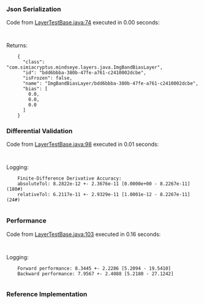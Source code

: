 ### Json Serialization
Code from [LayerTestBase.java:74](../../../../../../../../MindsEye/src/test/java/com/simiacryptus/mindseye/layers/LayerTestBase.java#L74) executed in 0.00 seconds: 
```java
  
```

Returns: 

```
    {
      "class": "com.simiacryptus.mindseye.layers.java.ImgBandBiasLayer",
      "id": "bdd6bbba-380b-47fe-a761-c2410002dcbe",
      "isFrozen": false,
      "name": "ImgBandBiasLayer/bdd6bbba-380b-47fe-a761-c2410002dcbe",
      "bias": [
        0.0,
        0.0,
        0.0
      ]
    }
```



### Differential Validation
Code from [LayerTestBase.java:98](../../../../../../../../MindsEye/src/test/java/com/simiacryptus/mindseye/layers/LayerTestBase.java#L98) executed in 0.01 seconds: 
```java
  
```
Logging: 
```
    Finite-Difference Derivative Accuracy:
    absoluteTol: 8.2822e-12 +- 2.3676e-11 [0.0000e+00 - 8.2267e-11] (180#)
    relativeTol: 6.2117e-11 +- 2.9329e-11 [1.0001e-12 - 8.2267e-11] (24#)
    
```

### Performance
Code from [LayerTestBase.java:103](../../../../../../../../MindsEye/src/test/java/com/simiacryptus/mindseye/layers/LayerTestBase.java#L103) executed in 0.16 seconds: 
```java
  
```
Logging: 
```
    Forward performance: 8.3445 +- 2.2286 [5.2094 - 19.5410]
    Backward performance: 7.9567 +- 2.4088 [5.2180 - 27.1242]
    
```

### Reference Implementation
